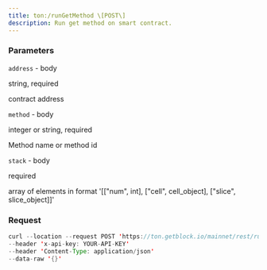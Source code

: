 ```yaml
---
title: ton:/runGetMethod \[POST\]
description: Run get method on smart contract.
---
```


### Parameters


`address` - body

string, required

contract address

`method` - body

integer or string, required

Method name or method id

`stack` - body

required

array of elements in format '\[\["num", int\], \["cell", cell_object\],
\["slice", slice_object\]\]'

### Request

``` java
curl --location --request POST 'https://ton.getblock.io/mainnet/rest/runGetMethod?' 
--header 'x-api-key: YOUR-API-KEY' 
--header 'Content-Type: application/json' 
--data-raw '{}'
```

